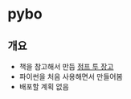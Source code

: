 # pybo

## 개요
- 책을 참고해서 만듬 [점프 투 장고](https://wikidocs.net/book/4223)
- 파이썬을 처음 사용해면서 만들어봄
- 배포할 계획 없음